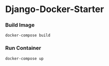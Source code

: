 # Django-Docker-Starter

### Build Image
``` 
docker-compose build
```

### Run Container
```
docker-compose up
```

